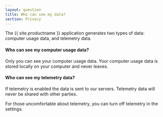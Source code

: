 ```yaml
---
layout: question
title: Who can see my data?
section: Privacy
---
```


The {{ site.productname }} application generates two types of data: computer usage data, and telemetry data.

#### Who can see my computer usage data?
Only you can see your computer usage data. Your computer usage data is stored locally on your computer and never leaves. 

#### Who can see my telemetry data?
If telemetry is enabled the data is sent to our servers. Telemetry data will never be shared with other parties.

For those uncomfortable about telemetry, you can turn off telemetry in the settings.
